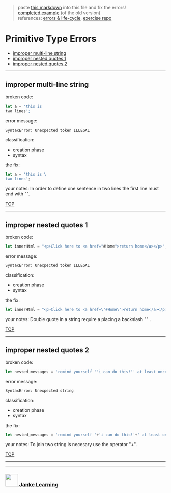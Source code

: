 > paste [this markdown](https://raw.githubusercontent.com/janke-learning/errors/master/primitive-types.md) into this file and fix the errors!  
> [completed example](https://github.com/AlfiYusrina/hyf-javascript1/blob/master/week1/errors_solutions.MD)  (of the old version)  
> references: [errors & life-cycle](https://github.com/janke-learning/errors-and-life-cycle), [exercise repo](https://github.com/janke-learning/errors)

# Primitive Type Errors

* [improper multi-line string](#improper-multi-line-string)
* [improper nested quotes 1](#improper-nested-quotes-1)
* [improper nested quotes 2](#improper-nested-quotes-2)

---

## improper multi-line string

broken code:
```js
let a = 'this is 
two lines';
```
error message:
```
SyntaxError: Unexpected token ILLEGAL
```
classification:
* creation phase
* syntax

the fix:
```js
let a = 'this is \
two lines';
```
your notes:  In order to define one sentence in two lines the first line must end with "\".

[TOP](#primitive-type-errors)

---

## improper nested quotes 1

broken code:
```js
let innerHtml = "<p>Click here to <a href="#Home">return home</a></p>";
```
error message:
```
SyntaxError: Unexpected token ILLEGAL
```
classification:
* creation phase  
* syntax  

the fix:
```js
let innerHtml = "<p>Click here to <a href=\"#Home\">return home</a></p>";
```
your notes: Double quote in a string require a placing a backslash "\" .

[TOP](#errors)

---

## improper nested quotes 2 

broken code:
```js
let nested_messages = 'remind yourself ''i can do this!'' at least once a day';
```
error message:
```
SyntaxError: Unexpected string
```
classification:
* creation phase  
* syntax  

the fix:
```js
let nested_messages = 'remind yourself '+'i can do this!'+' at least once a day';
```
your notes: To join two string is necesary use the operator "+".

[TOP](#primitive-type-errors)

___
___
### <a href="http://janke-learning.org" target="_blank"><img src="https://user-images.githubusercontent.com/18554853/50098409-22575780-021c-11e9-99e1-962787adaded.png" width="40" height="40"></img> Janke Learning</a>

